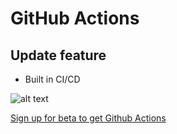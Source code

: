 # GitHub Actions
## Update feature

+ Built in CI/CD

![alt text](http://picsum.photos/200/200)

[Sign up for beta to get Github Actions](https://github.com/features/actions)

